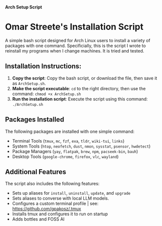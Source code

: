 **Arch Setup Script**

# Omar Streete's Installation Script

A simple bash script designed for Arch Linux users to install a variety of packages with one command.
Specificially, this is the script I wrote to reinstall my programs when I change machines. It is tried and tested.

## Installation Instructions:

1. **Copy the script**: Copy the bash script, or download the file, then save it as `ArchSetup.sh`.
2. **Make the script executable**: `cd` to the right directory, then use the command: `chmod +x ArchSetup.sh`
3. **Run the installation script**: Execute the script using this command: `./ArchSetup.sh`

## Packages Installed

The following packages are installed with one simple command:

* Terminal Tools (`tmux`, `mc`, `fzf`, `exa`, `tldr`, `wiki-tui`, `links`)
* System Tools (`htop`, `neofetch`, `dust`, `nmon`, `sysstat`, `psensor`, `hwdetect`)
* Package Managers (`yay`, `flatpak`, `brew`, `npm`, `pacseek-bin`, `bauh`)
* Desktop Tools (`google-chrome`, `firefox`, `vlc`, `wayland`)

## Additional Features

The script also includes the following features:

* Sets up aliases for `install`, `uninstall`, `update`, and `upgrade`
* Sets aliases to converse with local LLM models.
* Configures a custom terminal profile | see: https://github.com/gpakosz/.tmux
* Installs tmux and configures it to run on startup
* Adds bottles and FOSS AI